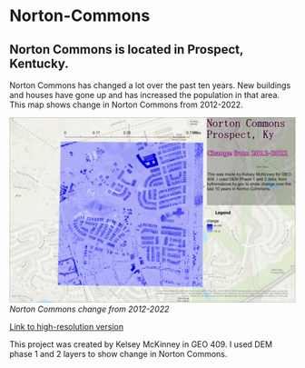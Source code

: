 # Norton-Commons

## Norton Commons is located in Prospect, Kentucky. 

Norton Commons has changed a lot over the past ten years. New buildings and houses have gone up and has increased the population in that area. This map shows change in Norton Commons from 2012-2022.

![Caption of map](ProspectLayout.jpg)  
_Norton Commons change from 2012-2022_

[Link to high-resolution version](ProspectLayout.pdf)

This project was created by Kelsey McKinney in GEO 409. I used DEM phase 1 and 2 layers to show change in Norton Commons. 